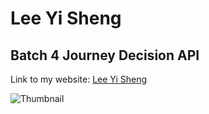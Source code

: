 # Lee Yi Sheng
## Batch 4 Journey Decision API
Link to my website: [Lee Yi Sheng](https://yishenglee.github.io/Journey-Decision-API/)

![Thumbnail](https://yishenglee.github.io/Journey-Decision-API/images/Thumbnail.png)

